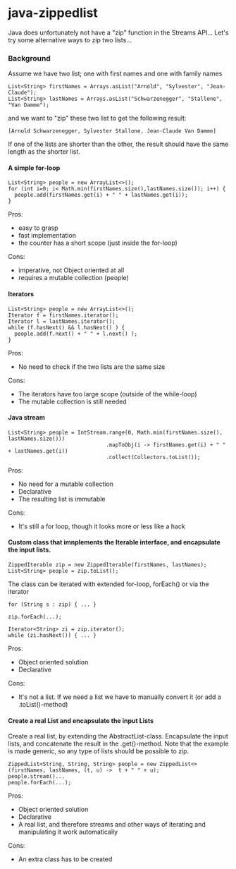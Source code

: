 # java-zippedlist
Java does unfortunately not have a "zip" function in the Streams API... Let's try some alternative ways to zip two lists...

### Background

Assume we have two list; one with first names and one with family names
```
List<String> firstNames = Arrays.asList("Arnold", "Sylvester", "Jean-Claude");
List<String> lastNames = Arrays.asList("Schwarzenegger", "Stallone", "Van Damme");
```        
and we want to "zip" these two list to get the following result:

```
[Arnold Schwarzenegger, Sylvester Stallone, Jean-Claude Van Damme]
```
If one of the lists are shorter than the other, the result should have the same length as the shorter list.

#### A simple for-loop

```
List<String> people = new ArrayList<>();
for (int i=0; i< Math.min(firstNames.size(),lastNames.size()); i++) {
  people.add(firstNames.get(i) + " " + lastNames.get(i));
}
```
Pros:
  * easy to grasp
  * fast implementation
  * the counter has a short scope (just inside the for-loop)                                                                                  
                                                                                  
Cons:
  * imperative, not Object oriented at all
  * requires a mutable collection (people)
                                          
#### Iterators

```
List<String> people = new ArrayList<>();
Iterator f = firstNames.iterator();
Iterator l = lastNames.iterator();
while (f.hasNext() && l.hasNext() ) {
  people.add(f.next() + " " + l.next() );
}
```
Pros:
* No need to check if the two lists are the same size

Cons:
* The iterators have too large scope (outside of the while-loop)
* The mutable collection is still needed

#### Java stream

```
List<String> people = IntStream.range(0, Math.min(firstNames.size(), lastNames.size()))
                               .mapToObj(i -> firstNames.get(i) + " " + lastNames.get(i))
                               .collect(Collectors.toList());
```
Pros:
* No need for a mutable collection
* Declarative
* The resulting list is immutable

Cons:
* It's still a for loop, though it looks more or less like a hack

#### Custom class that imnplements the Iterable interface, and encapsulate the input lists.

```
ZippedIterable zip = new ZippedIterable(firstNames, lastNames);
List<String> people = zip.toList();
```
The class can be iterated with extended for-loop, forEach() or via the iterator
```
for (String s : zip) { ... }
 
zip.forEach(...);

Iterator<String> zi = zip.iterator();
while (zi.hasNext()) { ... }

```
Pros:
* Object oriented solution
* Declarative 

Cons:
* It's not a list. If we need a list we have to manually convert it (or add a .toList()-method)

#### Create a real List and encapsulate the input Lists

Create a real list, by extending the AbstractList-class. Encapsulate the input lists, and concatenate the result in the .get()-method.
Note that the example is made generic, so any type of lists should be possible to zip.
```
ZippedList<String, String, String> people = new ZippedList<>(firstNames, lastNames, (t, u) ->  t + " " + u);
people.stream()...
people.forEach(...);
```
Pros:
* Object oriented solution
* Declarative 
* A real list, and therefore streams and other ways of iterating and manipulating it work automatically

Cons:
* An extra class has to be created






